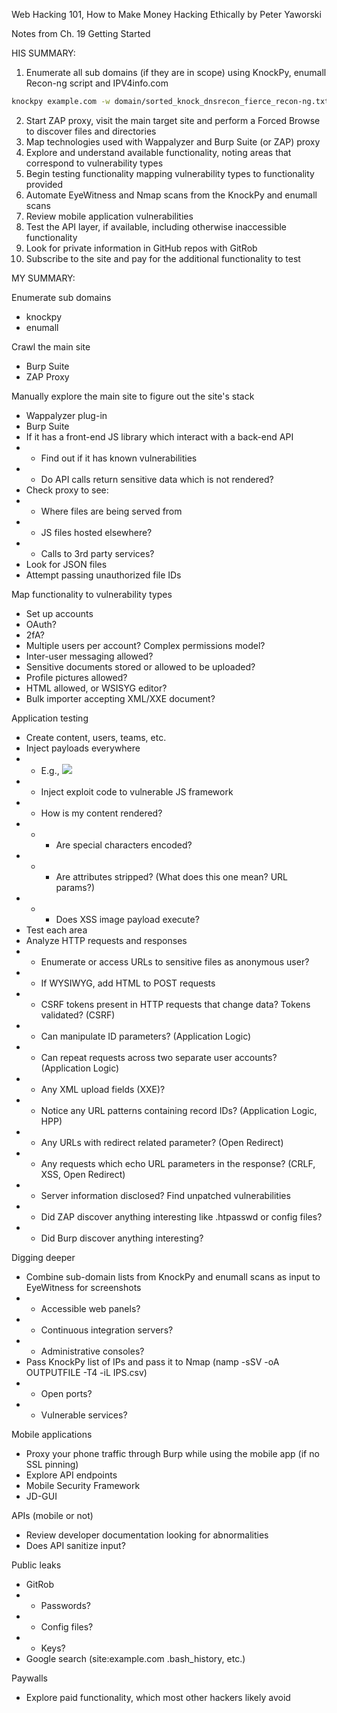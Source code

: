 Web Hacking 101,
How to Make Money Hacking Ethicallyby Peter Yaworski

Notes from Ch. 19 Getting Started


HIS SUMMARY:

1. Enumerate all sub domains (if they are in scope) using KnockPy, enumall Recon-ng script and IPV4info.com```bashknockpy example.com -w domain/sorted_knock_dnsrecon_fierce_recon-ng.txt```2. Start ZAP proxy, visit the main target site and perform a Forced Browse to discover files and directories3. Map technologies used with Wappalyzer and Burp Suite (or ZAP) proxy4. Explore and understand available functionality, noting areas that correspond tovulnerability types5. Begin testing functionality mapping vulnerability types to functionality provided6. Automate EyeWitness and Nmap scans from the KnockPy and enumall scans7. Review mobile application vulnerabilities8. Test the API layer, if available, including otherwise inaccessible functionality9. Look for private information in GitHub repos with GitRob10. Subscribe to the site and pay for the additional functionality to test


MY SUMMARY:

Enumerate sub domains
 - knockpy
 - enumall

Crawl the main site
 - Burp Suite
 - ZAP Proxy

Manually explore the main site to figure out the site's stack
 - Wappalyzer plug-in
 - Burp Suite
 - If it has a front-end JS library which interact with a back-end API
 - - Find out if it has known vulnerabilities
 - - Do API calls return sensitive data which is not rendered?
 - Check proxy to see:
 - - Where files are being served from
 - - JS files hosted elsewhere?
 - - Calls to 3rd party services?
 - Look for JSON files
 - Attempt passing unauthorized file IDs

Map functionality to vulnerability types
 - Set up accounts
 - OAuth?
 - 2fA?
 - Multiple users per account? Complex permissions model?
 - Inter-user messaging allowed?
 - Sensitive documents stored or allowed to be uploaded?
 - Profile pictures allowed?
 - HTML allowed, or WSISYG editor?
 - Bulk importer accepting XML/XXE document?

Application testing
 - Create content, users, teams, etc.
 - Inject payloads everywhere
 - - E.g., <img src=”x” onerror=alert(1)>
 - - Inject exploit code to vulnerable JS framework
 - - How is my content rendered?
 - - - Are special characters encoded?
 - - - Are attributes stripped? (What does this one mean? URL params?)
 - - - Does XSS image payload execute?
 - Test each area
 - Analyze HTTP requests and responses
 - - Enumerate or access URLs to sensitive files as anonymous user?
 - - If WYSIWYG, add HTML to POST requests
 - - CSRF tokens present in HTTP requests that change data? Tokens validated? (CSRF)
 - - Can manipulate ID parameters?  (Application Logic)
 - - Can repeat requests across two separate user accounts? (Application Logic)
 - - Any XML upload fields (XXE)?
 - - Notice any URL patterns containing record IDs?  (Application Logic, HPP)
 - - Any URLs with redirect related parameter? (Open Redirect)
 - - Any requests which echo URL parameters in the response? (CRLF, XSS, Open Redirect)
 - - Server information disclosed? Find unpatched vulnerabilities
 - - Did ZAP discover anything interesting like .htpasswd or config files?
 - - Did Burp discover anything interesting?

Digging deeper
 - Combine sub-domain lists from KnockPy and enumall scans as input to EyeWitness for screenshots
 - - Accessible web panels?
 - - Continuous integration servers?
 - - Administrative consoles?
 - Pass KnockPy list of IPs and pass it to Nmap (namp -sSV -oA OUTPUTFILE -T4 -iL IPS.csv)
 - - Open ports?
 - - Vulnerable services?

Mobile applications
 - Proxy your phone traffic through Burp while using the mobile app (if no SSL pinning)
 - Explore API endpoints
 - Mobile Security Framework
 - JD-GUI

APIs (mobile or not)
 - Review developer documentation looking for abnormalities
 - Does API sanitize input?

Public leaks
 - GitRob
 - - Passwords?
 - - Config files?
 - - Keys?
 - Google search (site:example.com .bash_history, etc.)

Paywalls
 - Explore paid functionality, which most other hackers likely avoid
